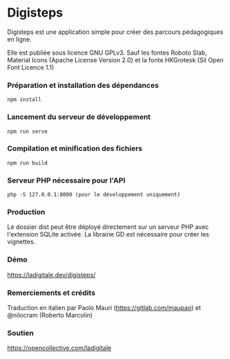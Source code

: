 # Digisteps

Digisteps est une application simple pour créer des parcours pédagogiques en ligne. 

Elle est publiée sous licence GNU GPLv3.
Sauf les fontes Roboto Slab, Material Icons (Apache License Version 2.0) et la fonte HKGrotesk (Sil Open Font Licence 1.1)

### Préparation et installation des dépendances
```
npm install
```

### Lancement du serveur de développement
```
npm run serve
```

### Compilation et minification des fichiers
```
npm run build
```

### Serveur PHP nécessaire pour l'API
```
php -S 127.0.0.1:8000 (pour le développement uniquement)
```

### Production
Le dossier dist peut être déployé directement sur un serveur PHP avec l'extension SQLite activée. La librairie GD est nécessaire pour créer les vignettes.

### Démo
https://ladigitale.dev/digisteps/

### Remerciements et crédits
Traduction en italien par Paolo Mauri (https://gitlab.com/maupao) et @nilocram (Roberto Marcolin)

### Soutien
https://opencollective.com/ladigitale

